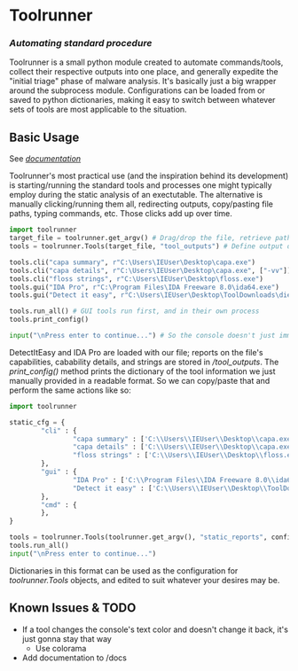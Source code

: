 # Toolrunner
### _Automating standard procedure_
Toolrunner is a small python module created to automate commands/tools, collect their respective outputs into one place, and generally expedite the "initial triage" phase of malware analysis. It's basically just a big wrapper around the subprocess module. Configurations can be loaded from or saved to python dictionaries, making it easy to switch between whatever sets of tools are most applicable to the situation.
## Basic Usage
See [*documentation*](https://google.com)

Toolrunner's most practical use (and the inspiration behind its development) is starting/running the standard tools and processes one might typically employ during the static analysis of an exectutable. The alternative is manually clicking/running them all, redirecting outputs, copy/pasting file paths, typing commands, etc. Those clicks add up over time.
```py
import toolrunner
target_file = toolrunner.get_argv() # Drag/drop the file, retrieve path via argv[1]
tools = toolrunner.Tools(target_file, "tool_outputs") # Define output directory (CWD, otherwise)

tools.cli("capa summary", r"C:\Users\IEUser\Desktop\capa.exe")
tools.cli("capa details", r"C:\Users\IEUser\Desktop\capa.exe", ["-vv"])
tools.cli("floss strings", r"C:\Users\IEUser\Desktop\floss.exe")
tools.gui("IDA Pro", r"C:\Program Files\IDA Freeware 8.0\ida64.exe")
tools.gui("Detect it easy", r"C:\Users\IEUser\Desktop\ToolDownloads\die_win64_portable_3.06\die.exe")

tools.run_all() # GUI tools run first, and in their own process
tools.print_config()

input("\nPress enter to continue...") # So the console doesn't just immediatly exit
```
DetectItEasy and IDA Pro are loaded with our file; reports on the file's capabilities, cabability details, and strings are stored in */tool_outputs*.
The *print_config()* method prints the dictionary of the tool information we just manually provided in a readable format. So we can copy/paste that and perform the same actions like so:
```py
import toolrunner

static_cfg = {
        "cli" : {
                "capa summary" : ['C:\\Users\\IEUser\\Desktop\\capa.exe'],
                "capa details" : ['C:\\Users\\IEUser\\Desktop\\capa.exe', '-vv'],
                "floss strings" : ['C:\\Users\\IEUser\\Desktop\\floss.exe'],
        },
        "gui" : {
                "IDA Pro" : ['C:\\Program Files\\IDA Freeware 8.0\\ida64.exe'],
                "Detect it easy" : ['C:\\Users\\IEUser\\Desktop\\ToolDownloads\\die_win64_portable_3.06\\die.exe'],
        },
        "cmd" : {
        },
}

tools = toolrunner.Tools(toolrunner.get_argv(), "static_reports", config=static_cfg)
tools.run_all() 
input("\nPress enter to continue...") 
```
Dictionaries in this format can be used as the configuration for *toolrunner.Tools* objects, and edited to suit whatever your desires may be.
## Known Issues & TODO
- If a tool changes the console's text color and doesn't change it back, it's just gonna stay that way
	- Use colorama
- Add documentation to /docs
